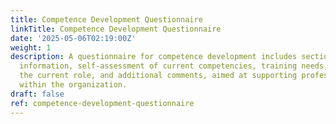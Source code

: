 ```yaml
---
title: Competence Development Questionnaire
linkTitle: Competence Development Questionnaire
date: '2025-05-06T02:19:00Z'
weight: 1
description: A questionnaire for competence development includes sections for personal
  information, self-assessment of current competencies, training needs, feedback on
  the current role, and additional comments, aimed at supporting professional growth
  within the organization.
draft: false
ref: competence-development-questionnaire
---
```



